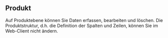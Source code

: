 ## Produkt

Auf Produktebene können Sie Daten erfassen, bearbeiten und löschen. Die Produktstruktur, d.h. die Definition der Spalten und Zeilen, können Sie im Web-Client nicht ändern.

